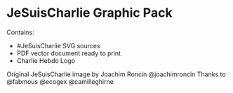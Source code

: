 # JeSuisCharlie Graphic Pack

Contains:
- #JeSuisCharlie SVG sources
- PDF vector document ready to print
- Charlie Hebdo Logo

Original JeSuisCharlie image by Joachim Roncin @joachimroncin
Thanks to @fabmous @ecogex @camilleghirne
